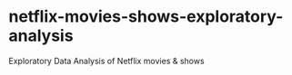 # netflix-movies-shows-exploratory-analysis
Exploratory Data Analysis of Netflix movies &amp; shows 
